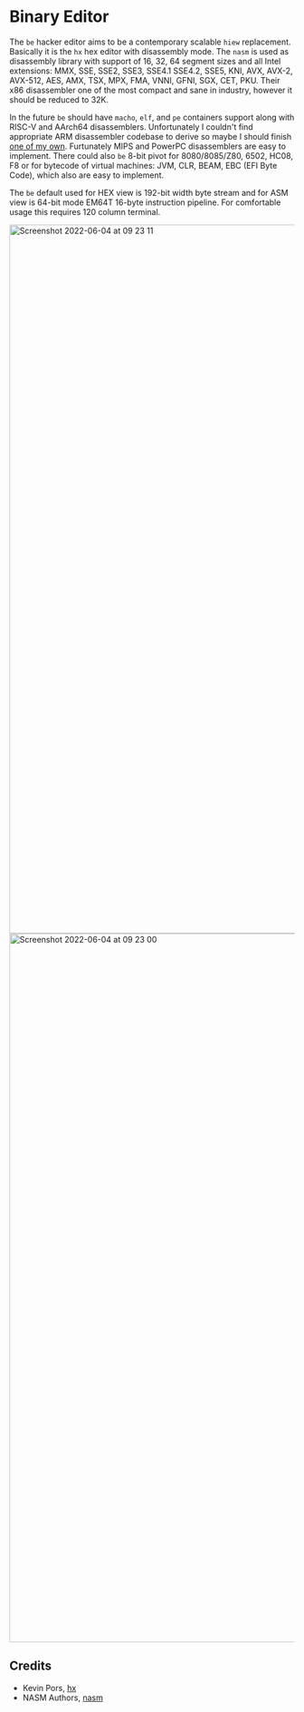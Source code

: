 Binary Editor
=============

The `be` hacker editor aims to be a contemporary scalable `hiew` replacement.
Basically it is the `hx` hex editor with disassembly mode.
The `nasm` is used as disassembly library with support of 16, 32, 64
segment sizes and all Intel extensions:
MMX, SSE, SSE2, SSE3, SSE4.1 SSE4.2, SSE5, KNI, AVX, AVX-2, AVX-512,
AES, AMX, TSX, MPX, FMA, VNNI, GFNI, SGX, CET, PKU.
Their x86 disassembler one of the most compact and sane in industry, however it should be reduced to 32K.

In the future `be` should have `macho`, `elf`, and `pe` containers
support along with RISC-V and AArch64 disassemblers.
Unfortunately I couldn't find appropriate ARM disassembler codebase to derive
so maybe I should finish <a href="https://tonpa.guru/stream/2019/2019-06-09%20A64%20Assembler.htm">one of my own</a>. Furtunately MIPS and PowerPC disassemblers are easy to implement. There could also `be` 8-bit pivot for 8080/8085/Z80, 6502, HC08, F8 or for bytecode of virtual machines: JVM, CLR, BEAM, EBC (EFI Byte Code), which also are easy to implement.

The `be` default used for HEX view is 192-bit width byte stream and for ASM view is 64-bit mode EM64T 16-byte instruction pipeline. For comfortable usage this requires 120 column terminal.

<img width="1250" alt="Screenshot 2022-06-04 at 09 23 11" src="https://user-images.githubusercontent.com/144776/171987389-7cafd20d-cdd7-4f39-9c1e-20c40915cc13.png">

<img width="1250" alt="Screenshot 2022-06-04 at 09 23 00" src="https://user-images.githubusercontent.com/144776/171987401-a0b57cd3-2c00-4a62-8df6-741f871c5087.png">

Credits
-------

* Kevin Pors, <a href="https://github.com/krpors/hx">hx</a>
* NASM Authors, <a href="https://github.com/netwide-assembler/nasm">nasm</a>
